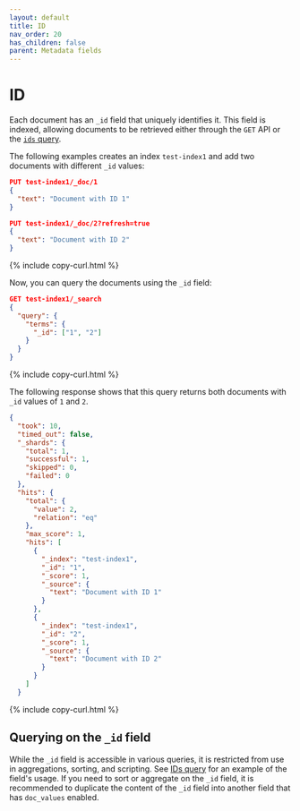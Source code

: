 ```yaml
---
layout: default
title: ID
nav_order: 20
has_children: false
parent: Metadata fields
---
```


# ID

Each document has an `_id` field that uniquely identifies it. This field is indexed, allowing documents to be retrieved either through the `GET` API or the [`ids` query]({{site.url}}{{site.baseurl}}/query-dsl/term/ids/).

The following examples creates an index `test-index1` and add two documents with different `_id` values:

```json
PUT test-index1/_doc/1
{
  "text": "Document with ID 1"
}

PUT test-index1/_doc/2?refresh=true
{
  "text": "Document with ID 2"
}
```
{% include copy-curl.html %}

Now, you can query the documents using the `_id` field:

```json
GET test-index1/_search
{
  "query": {
    "terms": {
      "_id": ["1", "2"]
    }
  }
}
```
{% include copy-curl.html %}

The following response shows that this query returns both documents with `_id` values of `1` and `2`.

```json
{
  "took": 10,
  "timed_out": false,
  "_shards": {
    "total": 1,
    "successful": 1,
    "skipped": 0,
    "failed": 0
  },
  "hits": {
    "total": {
      "value": 2,
      "relation": "eq"
    },
    "max_score": 1,
    "hits": [
      {
        "_index": "test-index1",
        "_id": "1",
        "_score": 1,
        "_source": {
          "text": "Document with ID 1"
        }
      },
      {
        "_index": "test-index1",
        "_id": "2",
        "_score": 1,
        "_source": {
          "text": "Document with ID 2"
        }
      }
    ]
  }
  ```
  {% include copy-curl.html %}

## Querying on the `_id` field

While the `_id` field is accessible in various queries, it is restricted from use in aggregations, sorting, and scripting. See [IDs query]({{site.url}}{{site.baseurl}}/query-dsl/term/ids/) for an example of the field's usage. If you need to sort or aggregate on the `_id` field, it is recommended to duplicate the content of the `_id` field into another field that has `doc_values` enabled.
